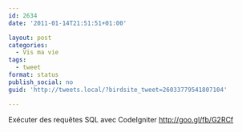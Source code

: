 ```yaml
---
id: 2634
date: '2011-01-14T21:51:51+01:00'

layout: post
categories:
  - Vis ma vie
tags:
  - tweet
format: status
publish_social: no
guid: 'http://tweets.local/?birdsite_tweet=26033779541807104'

---
```


Exécuter des requêtes SQL avec CodeIgniter http://goo.gl/fb/G2RCf